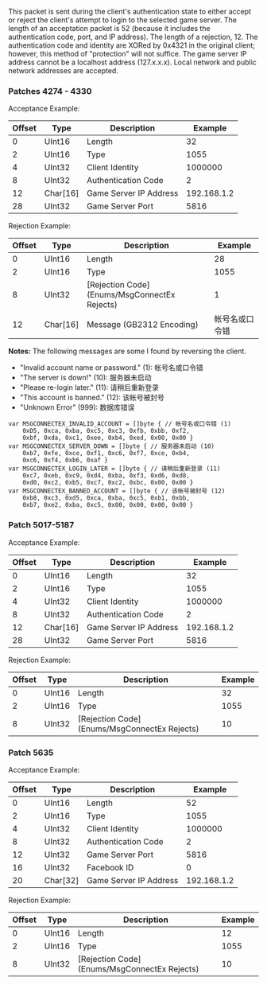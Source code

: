 This packet is sent during the client's authentication state to either accept or reject the client's attempt to login to the selected game server. The length of an acceptation packet
is 52 (because it includes the authentication code, port, and IP address). The length of a rejection, 12. The authentication code and identity are XORed by 0x4321 in the original client; however, this method of "protection" will not suffice. The game server IP address cannot be a localhost address (127.x.x.x). Local network and public network addresses are accepted.

### Patches 4274 - 4330

Acceptance Example:

| Offset | Type | Description | Example |
| -------- | -------- | -------- | -------- |
| 0 | UInt16 | Length | 32 |
| 2 | UInt16 | Type | 1055 |
| 4 | UInt32 | Client Identity | 1000000 |
| 8 | UInt32 | Authentication Code | 2 |
| 12 | Char[16] | Game Server IP Address | 192.168.1.2 |
| 28 | UInt32 | Game Server Port | 5816 |

Rejection Example:

| Offset | Type | Description | Example |
| -------- | -------- | -------- | -------- |
| 0 | UInt16 | Length | 28 |
| 2 | UInt16 | Type | 1055 |
| 8 | UInt32 | [Rejection Code](Enums/MsgConnectEx Rejects) | 1 |
| 12 | Char[16] | Message (GB2312 Encoding) | 帐号名或口令错 |

**Notes:** The following messages are some I found by reversing the client.
* "Invalid account name or password." (1): 帐号名或口令错
* "The server is down!" (10): 服务器未启动
* "Please re-login later." (11): 请稍后重新登录
* "This account is banned." (12): 该帐号被封号
* "Unknown Error" (999): 数据库错误

```
var MSGCONNECTEX_INVALID_ACCOUNT = []byte { // 帐号名或口令错 (1)
	0xD5, 0xca, 0xba, 0xc5, 0xc3, 0xfb, 0xbb, 0xf2,
	0xbf, 0xda, 0xc1, 0xee, 0xb4, 0xed, 0x00, 0x00 }
var MSGCONNECTEX_SERVER_DOWN = []byte { // 服务器未启动 (10)
	0xb7, 0xfe, 0xce, 0xf1, 0xc6, 0xf7, 0xce, 0xb4,
	0xc6, 0xf4, 0xb6, 0xaf }
var MSGCONNECTEX_LOGIN_LATER = []byte { // 请稍后重新登录 (11)
	0xc7, 0xeb, 0xc9, 0xd4, 0xba, 0xf3, 0xd6, 0xd8,
	0xd0, 0xc2, 0xb5, 0xc7, 0xc2, 0xbc, 0x00, 0x00 }
var MSGCONNECTEX_BANNED_ACCOUNT = []byte { // 该帐号被封号 (12)
	0xb8, 0xc3, 0xd5, 0xca, 0xba, 0xc5, 0xb1, 0xbb,
	0xb7, 0xe2, 0xba, 0xc5, 0x00, 0x00, 0x00, 0x00 }
```

### Patch 5017-5187

Acceptance Example:

| Offset | Type | Description | Example |
| -------- | -------- | -------- | -------- |
| 0 | UInt16 | Length | 32 |
| 2 | UInt16 | Type | 1055 |
| 4 | UInt32 | Client Identity | 1000000 |
| 8 | UInt32 | Authentication Code | 2 |
| 12 | Char[16] | Game Server IP Address | 192.168.1.2 |
| 28 | UInt32 | Game Server Port | 5816 |

Rejection Example:

| Offset | Type | Description | Example |
| -------- | -------- | -------- | -------- |
| 0 | UInt16 | Length | 32 |
| 2 | UInt16 | Type | 1055 |
| 8 | UInt32 | [Rejection Code](Enums/MsgConnectEx Rejects) | 10 |

### Patch 5635

Acceptance Example:

| Offset | Type | Description | Example |
| -------- | -------- | -------- | -------- |
| 0 | UInt16 | Length | 52 |
| 2 | UInt16 | Type | 1055 |
| 4 | UInt32 | Client Identity | 1000000 |
| 8 | UInt32 | Authentication Code | 2 |
| 12 | UInt32 | Game Server Port | 5816 |
| 16 | UInt32 | Facebook ID | 0 |
| 20 | Char[32] | Game Server IP Address | 192.168.1.2 |

Rejection Example:

| Offset | Type | Description | Example |
| -------- | -------- | -------- | -------- |
| 0 | UInt16 | Length | 12 |
| 2 | UInt16 | Type | 1055 |
| 8 | UInt32 | [Rejection Code](Enums/MsgConnectEx Rejects) | 10 |
